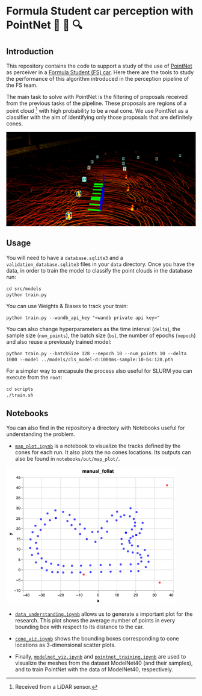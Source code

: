 # Formula Student car perception with PointNet :checkered_flag: :small_red_triangle: :mag:

## Introduction

This repository contains the code to support a study of the use of [PointNet](https://github.com/charlesq34/pointnet) as perceiver in a [Formula Student (FS) car](https://bcnemotorsport.upc.edu). Here there are the tools to study the performance of this algorithm introduced in the perception pipeline of the FS team.

The main task to solve with PointNet is the filtering of proposals received from the previous tasks of the pipeline. These proposals are regions of a point cloud [^1] with high probability to be a real cone. We use PointNet as a classifier with the aim of identifying only those proposals that are definitely cones.

![bounding_boxes_to_be_classified](https://github.com/PauMatas/PointNet-FormulaStudent-I2R/blob/main/doc/observations.png)

[^1]: Received from a LiDAR sensor.

## Usage

You will need to have a `database.sqlite3` and a `validation_database.sqlite3` files in your `data` directory. Once you have the data, in order to train the model to classify the point clouds in the database run:

```Shell
cd src/models
python train.py
```

You can use Weights & Biases to track your train:

```Shell
python train.py --wandb_api_key "<wandb private api key>"
```

You can also change hyperparameters as the time interval (`delta`), the sample size (`num_points`), the batch size (`bs`), the number of epochs (`nepoch`) and also reuse a previously trained model:

```Shell
python train.py --batchSize 128 --nepoch 10 --num_points 10 --delta 1000 --model ../models/cls_model-d:1000ms-sample:10-bs:128.pth
```

For a simpler way to encapsule the process also useful for SLURM you can execute from the `root`:

```Shell
cd scripts
./train.sh
```

## Notebooks

You can also find in the repository a directory with Notebooks useful for understanding the problem.

- [`map_plot.ipynb`](https://github.com/PauMatas/PointNet-FormulaStudent-I2R/blob/main/notebooks/map_plot.ipynb) is a notebook to visualize the tracks defined by the cones for each run. It also plots the no cones locations. Its outputs can also be found in `notebooks/out/map_plot/`.

![map_plot](https://github.com/PauMatas/PointNet-FormulaStudent-I2R/blob/main/notebooks/out/map_plot/manual_follat.png)

- [`data_understanding.ipynb`](https://github.com/PauMatas/PointNet-FormulaStudent-I2R/blob/main/notebooks/data_understanding.ipynb) allows us to generate a important plot for the research. This plot shows the average number of points in every bounding box with respect to its distance to the car.

- [`cone_viz.ipynb`](https://github.com/PauMatas/PointNet-FormulaStudent-I2R/blob/main/notebooks/cone_viz.ipynb) shows the bounding boxes corresponding to cone locations as 3-dimensional scatter plots.

- Finally, [`modelnet_viz.ipynb`](https://github.com/PauMatas/PointNet-FormulaStudent-I2R/blob/main/notebooks/modelnet_viz.ipynb) and [`pointnet_training.ipynb`](https://github.com/PauMatas/PointNet-FormulaStudent-I2R/blob/main/notebooks/pointnet_training.ipynb) are used to visualize the meshes from the dataset ModelNet40 (and their samples), and to train PointNet with the data of ModelNet40, respectively.
